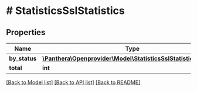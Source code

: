 # # StatisticsSslStatistics

## Properties

Name | Type | Description | Notes
------------ | ------------- | ------------- | -------------
**by_status** | [**\Panthera\Openprovider\Model\StatisticsSslStatisticsByStatus**](StatisticsSslStatisticsByStatus.md) |  | [optional]
**total** | **int** |  | [optional]

[[Back to Model list]](../../README.md#models) [[Back to API list]](../../README.md#endpoints) [[Back to README]](../../README.md)
